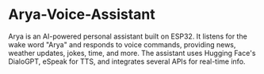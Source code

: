 # Arya-Voice-Assistant
Arya is an AI-powered personal assistant built on ESP32. It listens for the wake word "Arya" and responds to voice commands, providing news, weather updates, jokes, time, and more. The assistant uses Hugging Face's DialoGPT, eSpeak for TTS, and integrates several APIs for real-time info.
